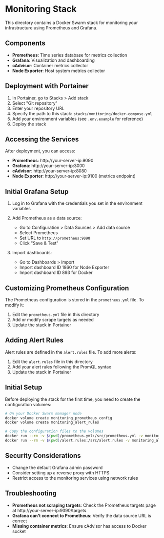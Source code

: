 # Monitoring Stack

This directory contains a Docker Swarm stack for monitoring your infrastructure using Prometheus and Grafana.

## Components

- **Prometheus**: Time series database for metrics collection
- **Grafana**: Visualization and dashboarding
- **cAdvisor**: Container metrics collector
- **Node Exporter**: Host system metrics collector

## Deployment with Portainer

1. In Portainer, go to Stacks > Add stack
2. Select "Git repository"
3. Enter your repository URL
4. Specify the path to this stack: `stacks/monitoring/docker-compose.yml`
5. Add your environment variables (see `.env.example` for reference)
6. Deploy the stack

## Accessing the Services

After deployment, you can access:

- **Prometheus**: http://your-server-ip:9090
- **Grafana**: http://your-server-ip:3000
- **cAdvisor**: http://your-server-ip:8080
- **Node Exporter**: http://your-server-ip:9100 (metrics endpoint)

## Initial Grafana Setup

1. Log in to Grafana with the credentials you set in the environment variables
2. Add Prometheus as a data source:
   - Go to Configuration > Data Sources > Add data source
   - Select Prometheus
   - Set URL to `http://prometheus:9090`
   - Click "Save & Test"

3. Import dashboards:
   - Go to Dashboards > Import
   - Import dashboard ID 1860 for Node Exporter
   - Import dashboard ID 893 for Docker

## Customizing Prometheus Configuration

The Prometheus configuration is stored in the `prometheus.yml` file. To modify it:

1. Edit the `prometheus.yml` file in this directory
2. Add or modify scrape targets as needed
3. Update the stack in Portainer

## Adding Alert Rules

Alert rules are defined in the `alert.rules` file. To add more alerts:

1. Edit the `alert.rules` file in this directory
2. Add your alert rules following the PromQL syntax
3. Update the stack in Portainer

## Initial Setup

Before deploying the stack for the first time, you need to create the configuration volumes:

```bash
# On your Docker Swarm manager node
docker volume create monitoring_prometheus_config
docker volume create monitoring_alert_rules

# Copy the configuration files to the volumes
docker run --rm -v $(pwd)/prometheus.yml:/src/prometheus.yml -v monitoring_prometheus_config:/dest alpine cp /src/prometheus.yml /dest/
docker run --rm -v $(pwd)/alert.rules:/src/alert.rules -v monitoring_alert_rules:/dest alpine cp /src/alert.rules /dest/
```

## Security Considerations

- Change the default Grafana admin password
- Consider setting up a reverse proxy with HTTPS
- Restrict access to the monitoring services using network rules

## Troubleshooting

- **Prometheus not scraping targets**: Check the Prometheus targets page at http://your-server-ip:9090/targets
- **Grafana can't connect to Prometheus**: Verify the data source URL is correct
- **Missing container metrics**: Ensure cAdvisor has access to Docker socket
